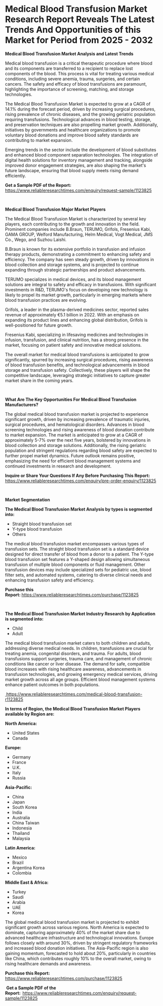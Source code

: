 <p><h1>Medical Blood Transfusion Market Research Report Reveals The Latest Trends And Opportunities of this Market for Period from 2025 - 2032</h1></p><p><strong>Medical Blood Transfusion Market Analysis and Latest Trends</strong></p>
<p><p>Medical blood transfusion is a critical therapeutic procedure where blood and its components are transferred to a recipient to replace lost components of the blood. This process is vital for treating various medical conditions, including severe anemia, trauma, surgeries, and certain cancers. The safety and efficacy of blood transfusions are paramount, highlighting the importance of screening, matching, and storage technologies.</p><p>The Medical Blood Transfusion Market is expected to grow at a CAGR of 14.1% during the forecast period, driven by increasing surgical procedures, rising prevalence of chronic diseases, and the growing geriatric population requiring transfusions. Technological advances in blood testing, storage, and preservation techniques are also propelling market growth. Additionally, initiatives by governments and healthcare organizations to promote voluntary blood donations and improve blood safety standards are contributing to market expansion.</p><p>Emerging trends in the sector include the development of blood substitutes and enhanced blood component separation technologies. The integration of digital health solutions for inventory management and tracking, alongside improved donor engagement strategies, are also shaping the market's future landscape, ensuring that blood supply meets rising demand efficiently.</p></p>
<p><strong>Get a Sample PDF of the Report:&nbsp;</strong> <a href="https://www.reliableresearchtimes.com/enquiry/request-sample/1123825?utm_campaign=2629&utm_medium=2&utm_source=Github&utm_content=ia&utm_term=19042025&utm_id=medical-blood-transfusion">https://www.reliableresearchtimes.com/enquiry/request-sample/1123825</a></p>
<p>&nbsp;</p>
<p><strong>Medical Blood Transfusion Major Market Players</strong></p>
<p><p>The Medical Blood Transfusion Market is characterized by several key players, each contributing to the growth and innovation in the field. Prominent companies include B.Braun, TERUMO, Grifols, Fresenius Kabi, GAMA GROUP, Welford Manufacturing, Helm Medical, Vogt Medical, JMS Co., Wego, and Suzhou Laishi.</p><p>B.Braun is known for its extensive portfolio in transfusion and infusion therapy products, demonstrating a commitment to enhancing safety and efficiency. The company has seen steady growth, driven by innovations in blood collection and storage systems, and is projected to continue expanding through strategic partnerships and product advancements.</p><p>TERUMO specializes in medical devices, and its blood management solutions are integral to safety and efficacy in transfusions. With significant investments in R&D, TERUMO's focus on developing new technology is likely to propel its market growth, particularly in emerging markets where blood transfusion practices are evolving.</p><p>Grifols, a leader in the plasma-derived medicines sector, reported sales revenue of approximately €5.1 billion in 2022. With an emphasis on expanding its product lines and enhancing global distribution, Grifols is well-positioned for future growth.</p><p>Fresenius Kabi, specializing in lifesaving medicines and technologies in infusion, transfusion, and clinical nutrition, has a strong presence in the market, focusing on patient safety and innovative medical solutions. </p><p>The overall market for medical blood transfusions is anticipated to grow significantly, spurred by increasing surgical procedures, rising awareness of blood transfusion benefits, and technological advancements in blood storage and transfusion safety. Collectively, these players will shape the competitive landscape, leveraging strategic initiatives to capture greater market share in the coming years.</p></p>
<p>&nbsp;</p>
<p><strong>What Are The Key Opportunities For Medical Blood Transfusion Manufacturers?</strong></p>
<p><p>The global medical blood transfusion market is projected to experience significant growth, driven by increasing prevalence of traumatic injuries, surgical procedures, and hematological disorders. Advances in blood screening technologies and rising awareness of blood donation contribute to market expansion. The market is anticipated to grow at a CAGR of approximately 5-7% over the next five years, bolstered by innovations in blood collection and storage solutions. Additionally, the rising geriatric population and stringent regulations regarding blood safety are expected to further propel market dynamics. Future outlook remains positive, emphasizing the need for efficient blood management systems and continued investments in research and development.</p></p>
<p><strong>Inquire or Share Your Questions If Any Before Purchasing This Report:</strong> <a href="https://www.reliableresearchtimes.com/enquiry/pre-order-enquiry/1123825?utm_campaign=2629&utm_medium=2&utm_source=Github&utm_content=ia&utm_term=19042025&utm_id=medical-blood-transfusion">https://www.reliableresearchtimes.com/enquiry/pre-order-enquiry/1123825</a></p>
<p>&nbsp;</p>
<p><strong>Market Segmentation</strong></p>
<p><strong>The Medical Blood Transfusion Market Analysis by types is segmented into:</strong></p>
<p><ul><li>Straight blood transfusion set</li><li>Y-type blood transfusion</li><li>Others</li></ul></p>
<p><p>The medical blood transfusion market encompasses various types of transfusion sets. The straight blood transfusion set is a standard device designed for direct transfer of blood from a donor to a patient. The Y-type blood transfusion set features a Y-shaped design allowing simultaneous transfusion of multiple blood components or fluid management. Other transfusion devices may include specialized sets for pediatric use, blood filter sets, and automated systems, catering to diverse clinical needs and enhancing transfusion safety and efficiency.</p></p>
<p><strong>Purchase this Report:&nbsp;</strong><a href="https://www.reliableresearchtimes.com/purchase/1123825?utm_campaign=2629&utm_medium=2&utm_source=Github&utm_content=ia&utm_term=19042025&utm_id=medical-blood-transfusion">https://www.reliableresearchtimes.com/purchase/1123825</a></p>
<p>&nbsp;</p>
<p><strong>The Medical Blood Transfusion Market Industry Research by Application is segmented into:</strong></p>
<p><ul><li>Child</li><li>Adult</li></ul></p>
<p><p>The medical blood transfusion market caters to both children and adults, addressing diverse medical needs. In children, transfusions are crucial for treating anemia, congenital disorders, and trauma. For adults, blood transfusions support surgeries, trauma care, and management of chronic conditions like cancer or liver disease. The demand for safe, compatible blood increases with rising healthcare awareness, advancements in transfusion technologies, and growing emergency medical services, driving market growth across all age groups. Efficient blood management systems enhance patient outcomes in both populations.</p></p>
<p><a href="https://www.reliableresearchtimes.com/medical-blood-transfusion-r1123825?utm_campaign=2629&utm_medium=2&utm_source=Github&utm_content=ia&utm_term=19042025&utm_id=medical-blood-transfusion">&nbsp;https://www.reliableresearchtimes.com/medical-blood-transfusion-r1123825</a></p>
<p><strong>In terms of Region, the Medical Blood Transfusion Market Players available by Region are:</strong></p>
<p>
    <p> <strong> North America: </strong>
        <ul>
            <li>United States</li>
            <li>Canada</li>
        </ul>
        </p> 
    <p> <strong> Europe: </strong>
        <ul>
            <li>Germany</li>
            <li>France</li>
            <li>U.K.</li>
            <li>Italy</li>
            <li>Russia</li>
        </ul>
        </p> 
    <p> <strong> Asia-Pacific: </strong>
        <ul>
            <li>China</li>
            <li>Japan</li>
            <li>South Korea</li>
            <li>India</li>
            <li>Australia</li>
            <li>China Taiwan</li>
            <li>Indonesia</li>
            <li>Thailand</li>
            <li>Malaysia</li>
        </ul>
        </p> 
    <p> <strong> Latin America: </strong>
        <ul>
            <li>Mexico</li>
            <li>Brazil</li>
            <li>Argentina Korea</li>
            <li>Colombia</li>
        </ul>
        </p> 
    <p> <strong> Middle East & Africa: </strong>
        <ul>
            <li>Turkey</li>
            <li>Saudi</li>
            <li>Arabia</li>
            <li>UAE</li>
            <li>Korea</li>
        </ul>
    </p>
    </p>
<p><p>The global medical blood transfusion market is projected to exhibit significant growth across various regions. North America is expected to dominate, capturing approximately 40% of the market share due to advanced healthcare infrastructure and technological innovations. Europe follows closely with around 30%, driven by stringent regulatory frameworks and increased blood donation initiatives. The Asia-Pacific region is also gaining momentum, forecasted to hold about 20%, particularly in countries like China, which contributes roughly 10% to the overall market, owing to rising healthcare demands and awareness.</p></p>
<p><strong>Purchase this Report: </strong><a href="https://www.reliableresearchtimes.com/purchase/1123825?utm_campaign=2629&utm_medium=2&utm_source=Github&utm_content=ia&utm_term=19042025&utm_id=medical-blood-transfusion">https://www.reliableresearchtimes.com/purchase/1123825</a></p>
<p>&nbsp;<strong>Get a Sample PDF of the Report:&nbsp;&nbsp;</strong><a href="https://www.reliableresearchtimes.com/enquiry/request-sample/1123825?utm_campaign=2629&utm_medium=2&utm_source=Github&utm_content=ia&utm_term=19042025&utm_id=medical-blood-transfusion">https://www.reliableresearchtimes.com/enquiry/request-sample/1123825</a></p>
<p><strong></strong></p>
<p><p></p><p></p><p></p></p>